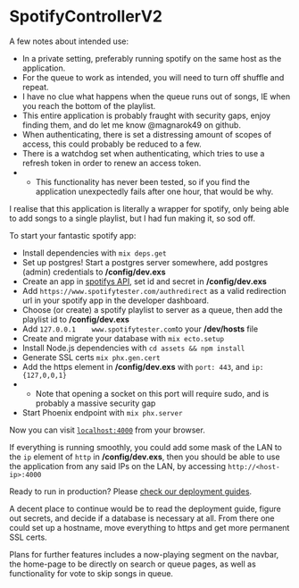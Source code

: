 # SpotifyControllerV2

A few notes about intended use:
  * In a private setting, preferably running spotify on the same host as the application.
  * For the queue to work as intended, you will need to turn off shuffle and repeat.
  * I have no clue what happens when the queue runs out of songs, IE when you reach the bottom of the playlist.
  * This entire application is probably fraught with security gaps, enjoy finding them, and do let me know @magnarok49 on github.
  * When authenticating, there is set a distressing amount of scopes of access, this could probably be reduced to a few.
  * There is a watchdog set when authenticating, which tries to use a refresh token in order to renew an access token.
  * * This functionality has never been tested, so if you find the application unexpectedly fails after one hour, that would be why.

I realise that this application is literally a wrapper for spotify, 
only being able to add songs to a single playlist, but I had fun making it, so sod off. 

To start your fantastic spotify app:

  * Install dependencies with `mix deps.get`
  * Set up postgres! Start a postgres server somewhere, add postgres (admin) credentials to **/config/dev.exs**
  * Create an app in [spotifys API](https://developer.spotify.com/dashboard), set id and secret in **/config/dev.exs**
  * Add `https://www.spotifytester.com/authredirect` as a valid redirection url in your spotify app in the developer dashboard.
  * Choose (or create) a spotify playlist to server as a queue, then add the playlist id to **/config/dev.exs**
  * Add `127.0.0.1    www.spotifytester.com`to your **/dev/hosts** file
  * Create and migrate your database with `mix ecto.setup`
  * Install Node.js dependencies with `cd assets && npm install`
  * Generate SSL certs `mix phx.gen.cert`
  * Add the https element in **/config/dev.exs** with `port: 443`, and `ip: {127,0,0,1}`
  * * Note that opening a socket on this port will require sudo, and is probably a massive security gap
  * Start Phoenix endpoint with `mix phx.server`

Now you can visit [`localhost:4000`](http://localhost:4000) from your browser.

If everything is running smoothly, you could add some mask of the LAN to the `ip` element of `http` in **/config/dev.exs**, 
then you should be able to use the application from any said IPs on the LAN, by accessing `http://<host-ip>:4000`

Ready to run in production? Please [check our deployment guides](https://hexdocs.pm/phoenix/deployment.html).

A decent place to continue would be to read the deployment guide, figure out secrets, and decide if a database is necessary at all.
From there one could set up a hostname, move everything to https and get more permanent SSL certs.

Plans for further features includes a now-playing segment on the navbar, the home-page to be directly on search or queue pages,
as well as functionality for vote to skip songs in queue.  